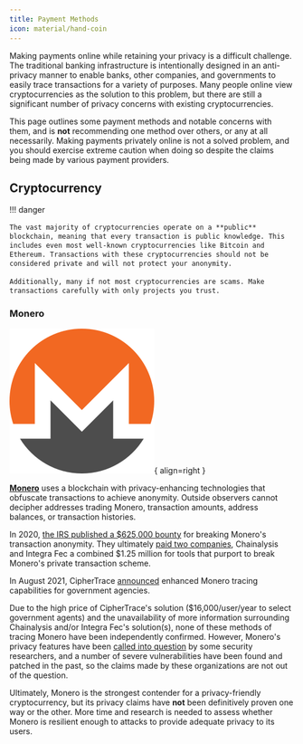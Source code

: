 ```yaml
---
title: Payment Methods
icon: material/hand-coin
---
```

Making payments online while retaining your privacy is a difficult challenge. The traditional banking infrastructure is intentionally designed in an anti-privacy manner to enable banks, other companies, and governments to easily trace transactions for a variety of purposes. Many people online view cryptocurrencies as the solution to this problem, but there are still a significant number of privacy concerns with existing cryptocurrencies.

This page outlines some payment methods and notable concerns with them, and is **not** recommending one method over others, or any at all necessarily. Making payments privately online is not a solved problem, and you should exercise extreme caution when doing so despite the claims being made by various payment providers.

## Cryptocurrency

!!! danger

    The vast majority of cryptocurrencies operate on a **public** blockchain, meaning that every transaction is public knowledge. This includes even most well-known cryptocurrencies like Bitcoin and Ethereum. Transactions with these cryptocurrencies should not be considered private and will not protect your anonymity.

    Additionally, many if not most cryptocurrencies are scams. Make transactions carefully with only projects you trust.

### Monero

![Monero logo](assets/img/payments/monero.svg){ align=right }

**[Monero](https://www.getmonero.org/)** uses a blockchain with privacy-enhancing technologies that obfuscate transactions to achieve anonymity. Outside observers cannot decipher addresses trading Monero, transaction amounts, address balances, or transaction histories. 

In 2020, [the IRS published a $625,000 bounty](https://www.forbes.com/sites/kellyphillipserb/2020/09/14/irs-will-pay-up-to-625000-if-you-can-crack-monero-other-privacy-coins/?sh=2e9808a085cc) for breaking Monero's transaction anonymity. They ultimately [paid two companies](https://news.bitcoin.com/chainalysis-and-integra-win-1-25-million-irs-contract-to-break-monero/), Chainalysis and Integra Fec a combined $1.25 million for tools that purport to break Monero's private transaction scheme.

In August 2021, CipherTrace [announced](https://finance.yahoo.com/news/ciphertrace-announces-enhanced-monero-tracing-160000275.html) enhanced Monero tracing capabilities for government agencies.

Due to the high price of CipherTrace's solution ($16,000/user/year to select government agents) and the unavailability of more information surrounding Chainalysis and/or Integra Fec's solution(s), none of these methods of tracing Monero have been independently confirmed. However, Monero's privacy features have been [called into question](https://web.archive.org/web/20180331203053/https://www.wired.com/story/monero-privacy/) by some security researchers, and a number of severe vulnerabilities have been found and patched in the past, so the claims made by these organizations are not out of the question.

Ultimately, Monero is the strongest contender for a privacy-friendly cryptocurrency, but its privacy claims have **not** been definitively proven one way or the other. More time and research is needed to assess whether Monero is resilient enough to attacks to provide adequate privacy to its users.
